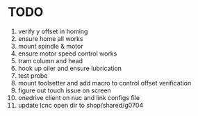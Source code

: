 # TODO

1. verify y offset in homing
2. ensure home all works
3. mount spindle & motor
4. ensure motor speed control works
5. tram column and head
6. hook up oiler and ensure lubrication
7. test probe
8. mount toolsetter and add macro to control offset verification
9. figure out touch issue on screen
10. onedrive client on nuc and link configs file
11. update lcnc open dir to shop/shared/g0704
